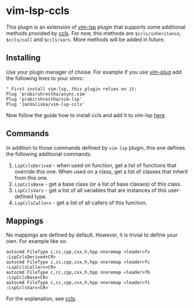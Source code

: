 # vim-lsp-ccls

This plugin is an extension of [vim-lsp](https://github.com/prabirshrestha/vim-lsp) plugin that supports some additional methods provided by [ccls](https://github.com/MaskRay/ccls). For now, this methods are `$ccls/inheritance`, `$ccls/call` and `$ccls/vars`. More methods will be added in future.

## Installing

Use your plugin manager of choise. For example if you use [vim-plug](https://github.com/junegunn/vim-plug) add the following lines to your vimrc:

```viml
" First install vim-lsp, this plugin relies on it:
Plug 'prabirshrestha/async.vim'
Plug 'prabirshrestha/vim-lsp'
Plug 'JanValiska/vim-lsp-ccls'
```

Now follow the guide how to install ccls and add it to vim-lsp [here](https://github.com/MaskRay/ccls/wiki/vim-lsp).

## Commands

In addition to those commands defined by `vim-lsp` plugin, this one defines the following additional commands: 

1. `LspCclsDerived` - when used on function, get a list of functions that override this one. When used on a class, get a list of classes that inherit from this one.
2. `LspCclsBase` - get a base class (or a list of base classes) of this class.
3. `LspCclsVars` - get a list of all variables that are instances of this user-defined type.
4. `LspCclsCallers` - get a list of all callers of this function.

## Mappings

No mappings are defined by default. However, it is trivial to define your own. For example like so:

```viml
autocmd FileType c,cc,cpp,cxx,h,hpp nnoremap <leader>fv :LspCclsDerived<CR>
autocmd FileType c,cc,cpp,cxx,h,hpp nnoremap <leader>fc :LspCclsCallers<CR>
autocmd FileType c,cc,cpp,cxx,h,hpp nnoremap <leader>fb :LspCclsBase<CR>
autocmd FileType c,cc,cpp,cxx,h,hpp nnoremap <leader>fi :LspCclsVars<CR>
```

For the explanation, see [ccls](https://github.com/MaskRay/ccls).
